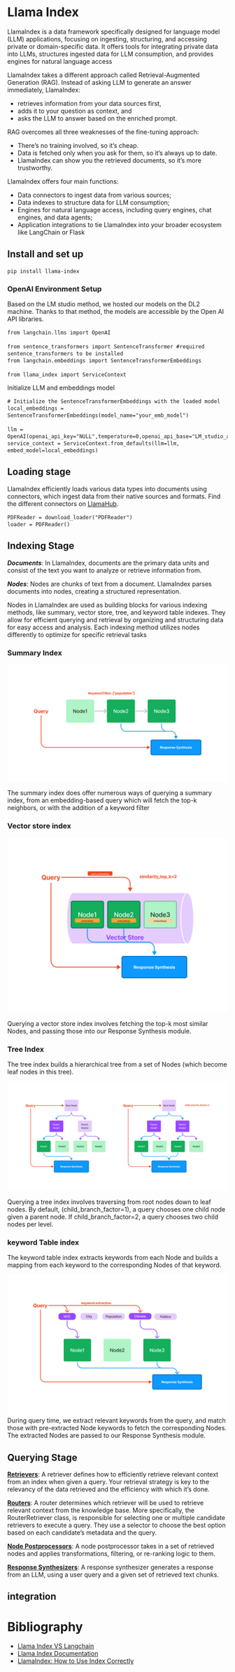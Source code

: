 # Llama Index

LlamaIndex is a data framework specifically designed for language model (LLM) applications, focusing on ingesting, structuring, and accessing private or domain-specific data. It offers tools for integrating private data into LLMs, structures ingested data for LLM consumption, and provides engines for natural language access

LlamaIndex takes a different approach called Retrieval-Augmented Generation (RAG). Instead of asking LLM to generate an answer immediately, LlamaIndex:

- retrieves information from your data sources first,
- adds it to your question as context, and
- asks the LLM to answer based on the enriched prompt.

RAG overcomes all three weaknesses of the fine-tuning approach:

- There’s no training involved, so it’s cheap.
- Data is fetched only when you ask for them, so it’s always up to date.
- LlamaIndex can show you the retrieved documents, so it’s more trustworthy.

LlamaIndex offers four main functions: 

- Data connectors to ingest data from various sources; 
- Data indexes to structure data for LLM consumption; 
- Engines for natural language access, including query engines, chat engines, and data agents; 
- Application integrations to tie LlamaIndex into your broader ecosystem like LangChain or Flask

## Install and set up 

```
pip install llama-index
```

### OpenAI Environment Setup


Based on the LM studio method, we hosted our models on the DL2 machine. Thanks to that method, the models are accessible by the Open AI API libraries. 

```
from langchain.llms import OpenAI

from sentence_transformers import SentenceTransformer #required sentence_transformers to be installed
from langchain.embeddings import SentenceTransformerEmbeddings

from llama_index import ServiceContext
```
Initialize LLM and embeddings model 

```
# Initialize the SentenceTransformerEmbeddings with the loaded model
local_embeddings = SentenceTransformerEmbeddings(model_name="your_emb_model")

llm = OpenAI(openai_api_key="NULL",temperature=0,openai_api_base="LM_studio_adress")
service_context = ServiceContext.from_defaults(llm=llm, embed_model=local_embeddings)
```


## Loading stage

LlamaIndex efficiently loads various data types into documents using connectors, which ingest data from their native sources and formats. Find the different connectors on [LlamaHub](https://llamahub.ai/?tab=loaders).

```
PDFReader = download_loader("PDFReader")  
loader = PDFReader()
```

## Indexing Stage

***Documents***: In LlamaIndex, documents are the primary data units and consist of the text you want to analyze or retrieve information from.

***Nodes***: Nodes are chunks of text from a document. LlamaIndex parses documents into nodes, creating a structured representation. 

Nodes in LlamaIndex are used as building blocks for various indexing methods, like summary, vector store, tree, and keyword table indexes. They allow for efficient querying and retrieval by organizing and structuring data for easy access and analysis. Each indexing method utilizes nodes differently to optimize for specific retrieval tasks​

### Summary Index 
![1](list_filter_query.png)

The summary index does offer numerous ways of querying a summary index, from an embedding-based query which will fetch the top-k neighbors, or with the addition of a keyword filter

### Vector store index
![2](vector_store_query.png)

Querying a vector store index involves fetching the top-k most similar Nodes, and passing those into our Response Synthesis module.

### Tree Index
The tree index builds a hierarchical tree from a set of Nodes (which become leaf nodes in this tree).

![3](tree_query.png)

Querying a tree index involves traversing from root nodes down to leaf nodes. By default, (child_branch_factor=1), a query chooses one child node given a parent node. If child_branch_factor=2, a query chooses two child nodes per level.

### keyword Table index
The keyword table index extracts keywords from each Node and builds a mapping from each keyword to the corresponding Nodes of that keyword.

![4](keyword_query.png)
During query time, we extract relevant keywords from the query, and match those with pre-extracted Node keywords to fetch the corresponding Nodes. The extracted Nodes are passed to our Response Synthesis module.



## Querying Stage
[**Retrievers**](https://docs.llamaindex.ai/en/stable/module_guides/querying/retriever/root.html): A retriever defines how to efficiently retrieve relevant context from an index when given a query. Your retrieval strategy is key to the relevancy of the data retrieved and the efficiency with which it’s done.

[**Routers**](https://docs.llamaindex.ai/en/stable/module_guides/querying/router/root.html): A router determines which retriever will be used to retrieve relevant context from the knowledge base. More specifically, the RouterRetriever class, is responsible for selecting one or multiple candidate retrievers to execute a query. They use a selector to choose the best option based on each candidate’s metadata and the query.

[**Node Postprocessors**](https://docs.llamaindex.ai/en/stable/module_guides/querying/node_postprocessors/root.html): A node postprocessor takes in a set of retrieved nodes and applies transformations, filtering, or re-ranking logic to them.

[**Response Synthesizers**](https://docs.llamaindex.ai/en/stable/module_guides/querying/response_synthesizers/root.html): A response synthesizer generates a response from an LLM, using a user query and a given set of retrieved text chunks.

## integration



# Bibliography 

- [Llama Index VS Langchain](https://www.gettingstarted.ai/langchain-vs-llamaindex-difference-and-which-one-to-choose/)
- [Llama Index Documentation](https://docs.llamaindex.ai/en/stable/)
- [LlamaIndex: How to Use Index Correctly](5https://betterprogramming.pub/llamaindex-how-to-use-index-correctly-6f928b8944c6)
